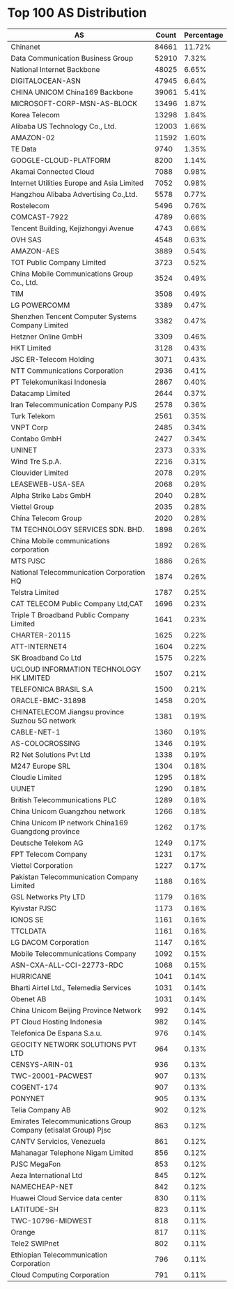 # Top 100 AS Distribution
| AS | Count | Percentage |
|----|----|----|
| Chinanet | 84661 | 11.72% |
| Data Communication Business Group | 52910 | 7.32% |
| National Internet Backbone | 48025 | 6.65% |
| DIGITALOCEAN-ASN | 47945 | 6.64% |
| CHINA UNICOM China169 Backbone | 39061 | 5.41% |
| MICROSOFT-CORP-MSN-AS-BLOCK | 13496 | 1.87% |
| Korea Telecom | 13298 | 1.84% |
| Alibaba US Technology Co., Ltd. | 12003 | 1.66% |
| AMAZON-02 | 11592 | 1.60% |
| TE Data | 9740 | 1.35% |
| GOOGLE-CLOUD-PLATFORM | 8200 | 1.14% |
| Akamai Connected Cloud | 7088 | 0.98% |
| Internet Utilities Europe and Asia Limited | 7052 | 0.98% |
| Hangzhou Alibaba Advertising Co.,Ltd. | 5578 | 0.77% |
| Rostelecom | 5496 | 0.76% |
| COMCAST-7922 | 4789 | 0.66% |
| Tencent Building, Kejizhongyi Avenue | 4743 | 0.66% |
| OVH SAS | 4548 | 0.63% |
| AMAZON-AES | 3889 | 0.54% |
| TOT Public Company Limited | 3723 | 0.52% |
| China Mobile Communications Group Co., Ltd. | 3524 | 0.49% |
| TIM | 3508 | 0.49% |
| LG POWERCOMM | 3389 | 0.47% |
| Shenzhen Tencent Computer Systems Company Limited | 3382 | 0.47% |
| Hetzner Online GmbH | 3309 | 0.46% |
| HKT Limited | 3128 | 0.43% |
| JSC ER-Telecom Holding | 3071 | 0.43% |
| NTT Communications Corporation | 2936 | 0.41% |
| PT Telekomunikasi Indonesia | 2867 | 0.40% |
| Datacamp Limited | 2644 | 0.37% |
| Iran Telecommunication Company PJS | 2578 | 0.36% |
| Turk Telekom | 2561 | 0.35% |
| VNPT Corp | 2485 | 0.34% |
| Contabo GmbH | 2427 | 0.34% |
| UNINET | 2373 | 0.33% |
| Wind Tre S.p.A. | 2216 | 0.31% |
| Clouvider Limited | 2078 | 0.29% |
| LEASEWEB-USA-SEA | 2068 | 0.29% |
| Alpha Strike Labs GmbH | 2040 | 0.28% |
| Viettel Group | 2035 | 0.28% |
| China Telecom Group | 2020 | 0.28% |
| TM TECHNOLOGY SERVICES SDN. BHD. | 1898 | 0.26% |
| China Mobile communications corporation | 1892 | 0.26% |
| MTS PJSC | 1886 | 0.26% |
| National Telecommunication Corporation HQ | 1874 | 0.26% |
| Telstra Limited | 1787 | 0.25% |
| CAT TELECOM Public Company Ltd,CAT | 1696 | 0.23% |
| Triple T Broadband Public Company Limited | 1641 | 0.23% |
| CHARTER-20115 | 1625 | 0.22% |
| ATT-INTERNET4 | 1604 | 0.22% |
| SK Broadband Co Ltd | 1575 | 0.22% |
| UCLOUD INFORMATION TECHNOLOGY HK LIMITED | 1507 | 0.21% |
| TELEFONICA BRASIL S.A | 1500 | 0.21% |
| ORACLE-BMC-31898 | 1458 | 0.20% |
| CHINATELECOM Jiangsu province Suzhou 5G network | 1381 | 0.19% |
| CABLE-NET-1 | 1360 | 0.19% |
| AS-COLOCROSSING | 1346 | 0.19% |
| R2 Net Solutions Pvt Ltd | 1338 | 0.19% |
| M247 Europe SRL | 1304 | 0.18% |
| Cloudie Limited | 1295 | 0.18% |
| UUNET | 1290 | 0.18% |
| British Telecommunications PLC | 1289 | 0.18% |
| China Unicom Guangzhou network | 1266 | 0.18% |
| China Unicom IP network China169 Guangdong province | 1262 | 0.17% |
| Deutsche Telekom AG | 1249 | 0.17% |
| FPT Telecom Company | 1231 | 0.17% |
| Viettel Corporation | 1227 | 0.17% |
| Pakistan Telecommunication Company Limited | 1188 | 0.16% |
| GSL Networks Pty LTD | 1179 | 0.16% |
| Kyivstar PJSC | 1173 | 0.16% |
| IONOS SE | 1161 | 0.16% |
| TTCLDATA | 1161 | 0.16% |
| LG DACOM Corporation | 1147 | 0.16% |
| Mobile Telecommunications Company | 1092 | 0.15% |
| ASN-CXA-ALL-CCI-22773-RDC | 1068 | 0.15% |
| HURRICANE | 1041 | 0.14% |
| Bharti Airtel Ltd., Telemedia Services | 1031 | 0.14% |
| Obenet AB | 1031 | 0.14% |
| China Unicom Beijing Province Network | 992 | 0.14% |
| PT Cloud Hosting Indonesia | 982 | 0.14% |
| Telefonica De Espana S.a.u. | 976 | 0.14% |
| GEOCITY NETWORK SOLUTIONS PVT LTD | 964 | 0.13% |
| CENSYS-ARIN-01 | 936 | 0.13% |
| TWC-20001-PACWEST | 907 | 0.13% |
| COGENT-174 | 907 | 0.13% |
| PONYNET | 905 | 0.13% |
| Telia Company AB | 902 | 0.12% |
| Emirates Telecommunications Group Company (etisalat Group) Pjsc | 863 | 0.12% |
| CANTV Servicios, Venezuela | 861 | 0.12% |
| Mahanagar Telephone Nigam Limited | 856 | 0.12% |
| PJSC MegaFon | 853 | 0.12% |
| Aeza International Ltd | 845 | 0.12% |
| NAMECHEAP-NET | 842 | 0.12% |
| Huawei Cloud Service data center | 830 | 0.11% |
| LATITUDE-SH | 823 | 0.11% |
| TWC-10796-MIDWEST | 818 | 0.11% |
| Orange | 817 | 0.11% |
| Tele2 SWIPnet | 802 | 0.11% |
| Ethiopian Telecommunication Corporation | 796 | 0.11% |
| Cloud Computing Corporation | 791 | 0.11% |
